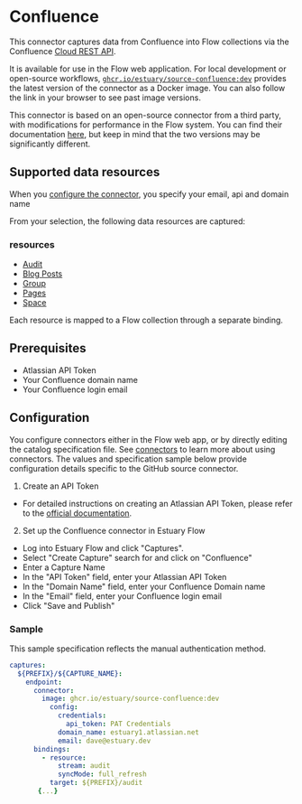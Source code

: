 
# Confluence

This connector captures data from Confluence into Flow collections via the Confluence [Cloud REST API](https://developer.atlassian.com/cloud/confluence/rest/v1/intro/#about).

It is available for use in the Flow web application. For local development or open-source workflows, [`ghcr.io/estuary/source-confluence:dev`](https://ghcr.io/estuary/source-confluence:dev) provides the latest version of the connector as a Docker image. You can also follow the link in your browser to see past image versions.

This connector is based on an open-source connector from a third party, with modifications for performance in the Flow system.
You can find their documentation [here](https://docs.airbyte.com/integrations/sources/confluence/),
but keep in mind that the two versions may be significantly different.

## Supported data resources

When you [configure the connector](#endpoint), you specify your email, api and domain name

From your selection, the following data resources are captured:

### resources

 - [Audit](https://developer.atlassian.com/cloud/confluence/rest/api-group-audit/#api-wiki-rest-api-audit-get) 
 - [Blog Posts](https://developer.atlassian.com/cloud/confluence/rest/api-group-content/#api-wiki-rest-api-content-get) 
 - [Group](https://developer.atlassian.com/cloud/confluence/rest/api-group-group/#api-wiki-rest-api-group-get) 
 - [Pages](https://developer.atlassian.com/cloud/confluence/rest/api-group-content/#api-wiki-rest-api-content-get) 
 - [Space](https://developer.atlassian.com/cloud/confluence/rest/api-group-space/#api-wiki-rest-api-space-get) 

Each resource is mapped to a Flow collection through a separate binding.

## Prerequisites

 - Atlassian API Token
 - Your Confluence domain name
 - Your Confluence login email

## Configuration

You configure connectors either in the Flow web app, or by directly editing the catalog specification file.
See [connectors](../../../concepts/connectors.md#using-connectors) to learn more about using connectors. The values and specification sample below provide configuration details specific to the GitHub source connector.

1. Create an API Token 
 - For detailed instructions on creating an Atlassian API Token, please refer to the [official documentation](https://support.atlassian.com/atlassian-account/docs/manage-api-tokens-for-your-atlassian-account/).
2. Set up the Confluence connector in Estuary Flow
 - Log into Estuary Flow and click "Captures".
 - Select "Create Capture" search for and click on "Confluence"
 - Enter a Capture Name
 - In the "API Token" field, enter your Atlassian API Token
 - In the "Domain Name" field, enter your Confluence Domain name
 - In the "Email" field, enter your Confluence login email
 - Click "Save and Publish"


### Sample

This sample specification reflects the manual authentication method.

```yaml
captures:
  ${PREFIX}/${CAPTURE_NAME}:
    endpoint:
      connector:
        image: ghcr.io/estuary/source-confluence:dev
          config:
            credentials:
              api_token: PAT Credentials
            domain_name: estuary1.atlassian.net
            email: dave@estuary.dev
      bindings:
        - resource:
            stream: audit
            syncMode: full_refresh
          target: ${PREFIX}/audit
       {...}
```
